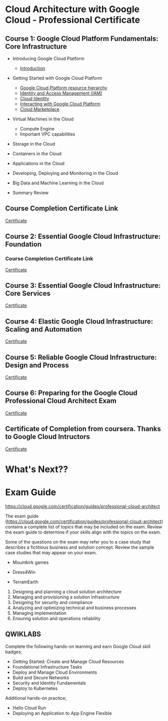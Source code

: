 

# Cloud Architecture with Google Cloud - Professional Certificate

## Course 1:  Google Cloud Platform Fundamentals: Core Infrastructure

* Introducing Google Cloud Platform
    * [Introduction](https://github.com/vlolla/google-cloud/blob/master/GCP%20Core%20Infrastructure/Introducing%20Google%20Cloud%20Platform/introduction.md)
* Getting Started with Google Cloud Platform
    * [Google Cloud Platform resource hierarchy](https://github.com/vlolla/google-cloud/blob/master/GCP%20Core%20Infrastructure/Getting%20Started%20WithGoogle%20Cloud%20Platform/hirerchy.md)
    * [Identity and Access Management (IAM)](https://github.com/vlolla/google-cloud/blob/master/GCP%20Core%20Infrastructure/Getting%20Started%20WithGoogle%20Cloud%20Platform/iam.md)
    * [Cloud Identity](https://github.com/vlolla/google-cloud/blob/master/GCP%20Core%20Infrastructure/Getting%20Started%20WithGoogle%20Cloud%20Platform/cloudidentity.md)
    * [Interacting with Google Cloud Platform](https://github.com/vlolla/google-cloud/blob/master/GCP%20Core%20Infrastructure/Getting%20Started%20WithGoogle%20Cloud%20Platform/interaction.md)
    * [Cloud Marketplace](https://github.com/vlolla/google-cloud/blob/master/GCP%20Core%20Infrastructure/Getting%20Started%20WithGoogle%20Cloud%20Platform/interaction.md)


* Virtual Machines in the Cloud
    * Compute Engine
    * Important VPC capabilities
* Storage in the Cloud
* Containers in the Cloud
* Applications in the Cloud
* Developing, Deploying and Monitoring in the Cloud
* Big Data and Machine Learning in the Cloud
* Summary Review

## Course Completion Certificate Link

[Certificate](https://coursera.org/share/30c8bfc07ae0a2f755ab578a9b02db74)


 
## Course 2: Essential Google Cloud Infrastructure: Foundation

### Course Completion Certificate Link

[Certificate](https://www.coursera.org/account/accomplishments/records/CQKKWJMZQBRR)

## Course 3: Essential Google Cloud Infrastructure: Core Services

[Certificate](https://www.coursera.org/account/accomplishments/certificate/F9G5BC7YRWD9)

## Course 4: Elastic Google Cloud Infrastructure: Scaling and Automation

[Certificate](https://www.coursera.org/account/accomplishments/records/Y82GCCQJ8GTG)


## Course 5: Reliable Google Cloud Infrastructure: Design and Process

[Certificate](https://www.coursera.org/account/accomplishments/verify/9T7LWDTJY897)

## Course 6: Preparing for the Google Cloud Professional Cloud Architect Exam

[Certificate](https://www.coursera.org/account/accomplishments/records/Y82GCCQJ8GTG)

## Certificate of Completion from coursera. Thanks to Google Cloud Intructors

[Certificate](https://www.coursera.org/account/accomplishments/records/Y82GCCQJ8GTG)

# What's Next??

# Exam Guide

https://cloud.google.com/certification/guides/professional-cloud-architect

The exam guide (https://cloud.google.com/certification/guides/professional-cloud-architect) contains a complete list of topics that may be included on the exam. Review the exam guide to determine if your skills align with the topics on the exam.

Some of the questions on the exam may refer you to a case study that describes a fictitious business and solution concept. Review the sample case studies that may appear on your exam.

- Mountkirk games

- Dress4Win

- TerramEarth

1. Designing and planning a cloud solution architecture
2. Managing and provisioning a solution Infrastructure
3. Designing for security and compliance
4. Analyzing and optimizing technical and business processes
5. Managing implementation
6. Ensuring solution and operations reliability


## QWIKLABS

Complete the following hands-on learning
and earn Google Cloud skill badges;
- Getting Started: Create and Manage
Cloud Resources
- Foundational Infrastructure Tasks
- Deploy and Manage Cloud Environments
- Build and Secure Networks
- Security and Identity Fundamentals
- Deploy to Kubernetes

Additional hands-on practice;
- Hello Cloud Run
- Deploying an Application to App
Engine Flexible